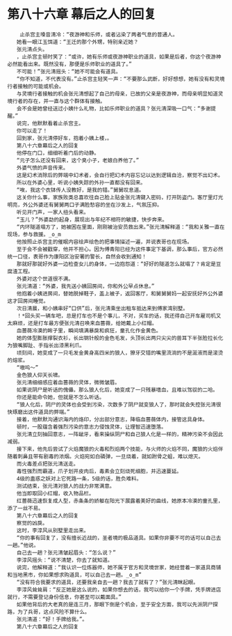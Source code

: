 # 第八十六章 幕后之人的回复
        止杀宫主嗓音清冷：“夜游神和乐师，或者沾染了两者气息的普通人。
       她看一眼江玉饵道：“王迁的那个外甥，特别亲近她？
       张元清点头。
       ，止杀宫主顿时笑了：“或许，她有乐师或夜游神职业的道具，如果是后者，你这个夜游神必然能看出来。既然没有，那便是乐师职业的道具了。”
       不可能！”张元清摇头：“她不可能会有道具。
       “你不知道，不代表没有。”止杀宫主轻笑一声：“不要那么武断，好好想想，她有没有和灵境行者接触的可能或机会。
       与灵境行者接触的机会张元清想起了自己的母亲，已故的父亲是夜游神，而母亲明显知道灵境行者的存在，并一直与这个群体有接触。
       会不会是她曾经送过小姨什么礼物，比如乐师职业的道具？张元清深吸一口气：“多谢提醒。”
       说完，他默默看着止杀宫主。
       你可以走了！
       回到家，张元清停好车，抱着小姨上楼，。
       第八十六章幕后之人的回复
       他停在门口，细细听着门后的动静。
       “元子怎么还没有回来，这个臭小子，老娘白养他了。”
       外婆气愤的声音传来。
       这是幻术消除后的弊端中幻术者，会自行把幻术内容忘记以达到逻辑自洽，察觉不出幻术。
       所以在外婆心里，听说小姨失踪的外孙一直都没有回来。
       “唉，我这个衣钵传人没教好，是我的错。”舅舅叹息道。
       这关你什么事，家族败类总喜欢往自己脸上贴金张元清键入密码，打开防盗门。客厅里灯光明亮，外公外婆还有舅舅两口子满脸愁容的坐在沙发上，气氛压抑。
       听见开门声，一家人扭头看来。
       “玉儿？”外婆勐的起身，展现出与年纪不相符的敏捷，快步奔来。
       “内环隧道塌方了，她被困在里面，刚刚被治安员救出来。”张元清解释道：“我和关雅一直在现场，参与救援。_o_m
       他按照止杀宫主的催眠内容绘声绘色的把事情描述一遍，并说表哥也在现场。
       至于会不会被戳穿，他并不担心。因为傅青阳已经为这件事定下基调，那么事后，官方必然统一口径，表哥作为康阳区治安署的警长，自然会收到通知！
       那就好那就好外婆一边检查女儿的身体，一边抱怨道：“好好的隧道怎么就塌了？肯定是豆腐渣工程。
       外婆对这个世道很不满。
       张元清道：“外婆，我先送小姨回房间，你和外公早点休息。”
       他抱着小姨进房间，替她脱掉鞋子，盖上被子，返回客厅，和舅舅舅妈一起安抚好外公外婆这才回房间睡觉。
       次日清晨，和小姨串好“口供”后，张元清乘坐出租车抵达来到傅家湾别墅。
       ！*回头买一辆车吧，总是打车也不是个事儿，不对，买车的话，我还得自己开车雇司机又太麻烦，还是打车最方便张元清召唤来血蔷薇，给她戴上小红帽。
       血蔷薇冷漠的眸子里，瞬间填满暴戾和疯狂，童孔化作金黄色。
       她的体型膨胀撑裂衣衫，长出钢针般的金色毛发，头顶长出两只尖尖的兽耳下半张脸拉长化为狼嘴脚趾、手指长出漆黑利爪。
       顷刻间，她变成了一只毛发金黄身高四米的狼人，獠牙交错的嘴里流淌的不是涎液而是滚烫的熔浆。
       “嗷呜～”
       金色狼人仰天长啸。
       张元清细细感应着血蔷薇的灵体，微微皱眉。
       如果说阴尸是听话的傀儡，那么狼人化后，她变成了一只残暴嗜血，且难以驾驭的二哈。
       你还是能命令她，但就是不怎么听话。
       “狼人化后，阴尸的灵体也会受到污染，次数多了阴尸就变狼人了，那时就会失控张元清很快琢磨出这件道具的弊端。”
       接着，他默默沟通识海内的烙印，分出部分意志，降临血蔷薇体内，接管这具身体。
       顿时，一股蕴含着强烈污染的意志力侵蚀灵体，让理智迅速堕落。
       张元清立刻抽回意志，一阵龇牙，看来操纵阴尸和自己狼人化是一样的，精神污染不会因此减弱。
       接下来，他先后尝试了火焰魔狼的火毒和烈焰两个技能，与火师的火焰不同，魔狼的火焰伴随着刺鼻且带有剧毒的浓烟。火焰宛如白磷弹，一旦烧着，就如跗骨之蛆，难以熄灭。
       而火毒差点把张元清送走。
       毒性强烈而霸道，爪子划开皮肉后，毒素会立刻烧死细胞，并迅速蔓延。
       4级的蛊惑之妖对上它死路一条，5级的话，胜负难料。
       测试结束，张元清对狼人的战力非常满意。
       他当即取回小红帽，收入物品栏。
       红蔷薇迅速恢复成人型，赤条条的娇躯在阳光下展露着美好的曲线，她原本冷漠的童孔里，添了一丝不易。
       第八十六章幕后之人的回复
       察觉的凶戾。
       这时，李淳风从别墅里走出来。
       “你的事有回复了，没有擅长近战的，圣者境的极品道具。如果你非要不可的话可以自己去一趟。”他说。
       自己去一趟？张元清皱起眉头：“怎么说？”
       李淳风摇头：“说不清楚，你去了就知道。
       说完，他解释道：“我认识一位炼器师，她不属于官方和灵境世家，她经营着一家道具商铺和当地黑市，你如果想求购道具，可以自己去一趟。_o_m”
       “没有符合我要求的道具，还要我亲自去一趟？我去了就有了？”张元清眯起眼。
       李淳风耸耸肩：“反正她是这么说的，如果你想去的话，我可以给你一个手牌，凭手牌进店就行，不需要登记身份信息，你甚至可以戴面具。”
       如果他背后的大老真的是连三月，那眼下倒是个机会，至于安全方面，我可以先派阴尸探路，为了兵哥，这点风险不算什么。
       张元清道：“好！手牌给我。”。
       第八十六章幕后之人的回复
